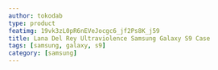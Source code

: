 ```yaml
---
author: tokodab
type: product
featimg: 19vk3zL0pR6nEVeJocgc6_jf2Ps8K_j59
title: Lana Del Rey Ultraviolence Samsung Galaxy S9 Case
tags: [samsung, galaxy, s9]
category: [samsung]
---
```

